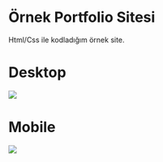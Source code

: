 # Örnek Portfolio Sitesi
Html/Css ile kodladığım örnek site.

<h1>Desktop</h1>
<img src="screenshot/desktop.png">
<h1>Mobile</h1>
<img src="screenshot/mobile.png">

